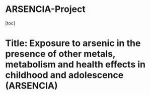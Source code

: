 # ARSENCIA-Project



[toc]

# **Title**: Exposure to arsenic in the presence of other metals, metabolism and health effects in childhood and adolescence (ARSENCIA)











